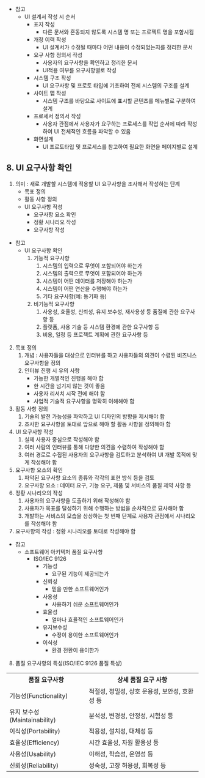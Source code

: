 * 참고
  - UI 설계서 작성 시 순서
    - 표지 작성
      - 다른 문서와 혼동되지 않도록 시스템 명 또는 프로젝트 명을 포함시킴
    - 개정 이력 작성
      - UI 설계서가 수정될 때마다 어떤 내용이 수정되었는지를 정리한 문서
    - 요구 사항 정의서 작성
      - 사용자의 요구사항을 확인하고 정리한 문서
      - UI적용 여부를 요구사항별로 작성
    - 시스템 구조 작성
      - UI 요구사항 및 프로토 타입에 기초하여 전체 시스템의 구조를 설계
    - 사이트 맵 작성
      - 시스템 구조를 바탕으로 사이트에 표시할 콘텐츠를 메뉴별로 구분하여 설계
    - 프로세서 정의서 작성
      - 사용자 관점에서 사용자가 요구하는 프로세스를 작업 순서에 따라 작성하여 UI 전체적인 흐름을 파악할 수 있음
    - 화면설계
      - UI 프로토타입 및 프로세스를 참고하여 필요한 화면을 페이지별로 설계
## 8. UI 요구사항 확인
1. 의미 : 새로 개발할 시스템에 적용할 UI 요구사항을 조사해서 작성하는 단계
   - 목표 정의
   - 활동 사항 정의
   - UI 요구사항 작성
     - 요구사항 요소 확인
     - 정황 시나리오 작성
     - 요구사항 작성
* 참고
  - UI 요구사항 확인
    1. 기능적 요구사항
       1. 시스템의 입력으로 무엇이 포함되어야 하는가
       2. 시스템의 출력으로 무엇이 포함되어야 하는가
       3. 시스템이 어떤 데이터를 저장해야 하는가
       4. 시스템이 어떤 연산을 수행해야 하는가
       5. 기타 요구사항(예: 동기화 등)
    2. 비기능적 요구사항
       1. 사용성, 효율성, 신뢰성, 유지 보수성, 재사용성 등 품질에 관한 요구사항 등
       2. 플랫폼, 사용 기술 등 시스템 환경에 관한 요구사항 등
       3. 비용, 일정 등 프로젝트 계획에 관한 요구사항 등 
2. 목표 정의
   1. 개념 : 사용자들을 대상으로 인터뷰를 하고 사용자들의 의견이 수렴된 비즈니스 요구사항을 정의
   2. 인터뷰 진행 시 유의 사항
      - 가능한 개별적인 진행을 해야 함
      - 한 시간을 넘기지 않는 것이 좋음
      - 사용자 리서치 시작 전에 해야 함
      - 사업적 기술적 요구사항을 명확히 이해해야 함
3. 활동 사항 정의
   1. 기술의 발전 가능성을 파악하고 UI 디자인의 방향을 제시해야 함
   2. 조사한 요구사항을 토대로 앞으로 해야 할 활동 사항을 정의해야 함
4. UI 요구사항 작성
   1. 실제 사용자 중심으로 작성해야 함
   2. 여러 사람의 인터뷰를 통해 다양한 의견을 수렴하여 작성해야 함
   3. 여러 경로로 수집된 사용자의 요구사항을 검토하고 분석하여 UI 개발 목적에 맞게 작성해야 함
5. 요구사항 요소의 확인
   1. 파악된 요구사항 요소의 종류와 각각의 표현 방식 등을 검토
   2. 요구사항 요소 : 데이터 요구, 기능 요구, 제품 및 서비스의 품질 제약 사항 등
6. 정황 시나리오의 작성
   1. 사용자의 요구사항을 도출하기 위해 작성해야 함
   2. 사용자가 목표를 달성하기 위해 수행하는 방법을 순차적으로 묘사해야 함
   3. 개발하는 서비스의 모습을 상상하는 첫 번째 단계로 사용자 관점에서 시나리오를 작성해야 함
7. 요구사항의 작성 : 정황 시나리오를 토대로 작성해야 함
- 참고
  - 소프트웨어 아키텍처 품질 요구사항
    - ISO/IEC 9126
      - 기능성
        - 요구된 기능이 제공되는가
      - 신뢰성
        - 믿을 만한 소프트웨어인가
      - 사용성
        - 사용하기 쉬운 소프트웨어인가
      - 효율성
        - 얼마나 효율적인 소프트웨어인가
      - 유지보수성
        - 수정이 용이한 소프트웨어인가
      - 이식성
        - 환경 전환이 용이한가
8. 품질 요구사항의 특성(ISO/IEC 9126 품질 특성)
<table>
    <tr>
        <th>품질 요구사항</th>
        <th>상세 품질 요구 사항</th>
    </tr>
    <tr>
        <td>기능성(Functionality)</td>
        <td>적절성, 정밀성, 상호 운용성, 보안성, 호환성 등</td>
    </tr>
    <tr>
        <td>유지 보수성(Maintainability)</td>
        <td>분석성, 변경성, 안정성, 시험성 등</td>
    </tr>
    <tr>
        <td>이식성(Portability)</td>
        <td>적용성, 설치성, 대체성 등</td>
    </tr>
    <tr>
        <td>효율성(Efficiency)</td>
        <td>시간 효율성, 자원 활용성 등</td>
    </tr>
    <tr>
        <td>사용성(Usability)</td>
        <td>이해성, 학습성, 운영성 등</td>
    </tr>
    <tr>
        <td>신뢰성(Reliability)</td>
        <td>성숙성, 고장 허용성, 회복성 등</td>
    </tr>
</table>